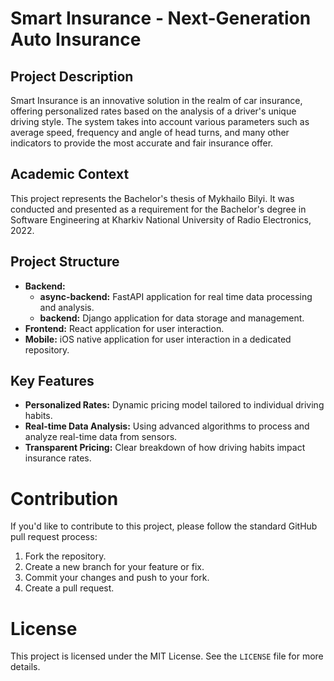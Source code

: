 # Smart Insurance - Next-Generation Auto Insurance
## Project Description
Smart Insurance is an innovative solution in the realm of car insurance, offering personalized rates based on the analysis of a driver's unique driving style.
The system takes into account various parameters such as average speed, frequency and angle of head turns, and many other indicators to provide the most accurate and fair insurance offer.

## Academic Context
This project represents the Bachelor's thesis of Mykhailo Bilyi.
It was conducted and presented as a requirement for the Bachelor's degree in Software Engineering at Kharkiv National University of Radio Electronics, 2022.

## Project Structure
- **Backend:**
  - **async-backend:** FastAPI application for real time data processing and analysis.
  - **backend:** Django application for data storage and management. 
- **Frontend:** React application for user interaction.
- **Mobile:** iOS native application for user interaction in a dedicated repository.

## Key Features
- **Personalized Rates:** Dynamic pricing model tailored to individual driving habits.
- **Real-time Data Analysis:** Using advanced algorithms to process and analyze real-time data from sensors.
- **Transparent Pricing:** Clear breakdown of how driving habits impact insurance rates.

# Contribution
If you'd like to contribute to this project, please follow the standard GitHub pull request process:

1. Fork the repository.
2. Create a new branch for your feature or fix.
3. Commit your changes and push to your fork.
4. Create a pull request.

# License
This project is licensed under the MIT License. See the `LICENSE` file for more details.